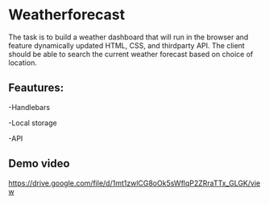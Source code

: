 # Weatherforecast

 The task is to build a weather dashboard that will run in the browser and feature dynamically updated HTML, CSS, and thirdparty API. The client should be able to search the current weather forecast based on choice of location.

## Feautures:

-Handlebars 

-Local storage

-API


 
## Demo video
https://drive.google.com/file/d/1mt1zwlCG8oOk5sWflqP2ZRraTTx_GLGK/view
